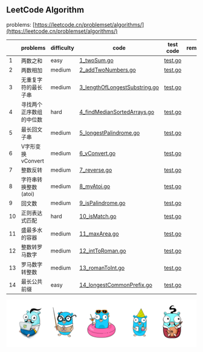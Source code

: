 ## LeetCode Algorithm

problems: [https://leetcode.cn/problemset/algorithms/](https://leetcode.cn/problemset/algorithms/)

|     | problems       | difficulty | code                                                                              | test code                                                        | remarks |
|-----|----------------|------------|-----------------------------------------------------------------------------------|------------------------------------------------------------------|---------|
| 1   | 两数之和           | easy       | [1_twoSum.go](./algorithm/golang/1_twoSum.go)                                     | [test.go](./algorithm/golang/2_addTwoNumbers_test.go)            |         |
| 2   | 两数相加           | medium     | [2_addTwoNumbers.go](./algorithm/golang/2_addTwoNumbers.go)                       | [test.go](./algorithm/golang/2_addTwoNumbers_test.go)            |         |
| 3   | 无重复字符的最长子串     | medium     | [3_lengthOfLongestSubstring.go](./algorithm/golang/3_lengthOfLongestSubstring.go) | [test.go](./algorithm/golang/3_lengthOfLongestSubstring_test.go) |         |
| 4   | 寻找两个正序数组的中位数   | hard       | [4_findMedianSortedArrays.go](./algorithm/golang/4_findMedianSortedArrays.go)     | [test.go](./algorithm/golang/4_findMedianSortedArrays_test.go)   |         |
| 5   | 最长回文子串         | medium     | [5_longestPalindrome.go](./algorithm/golang/5_longestPalindrome.go)               | [test.go](./algorithm/golang/5_longestPalindrome_test.go)        |         |
| 6   | V字形变换 vConvert | medium     | [6_vConvert.go](./algorithm/golang/6_vConvert.go)                                 | [test.go](./algorithm/golang/6_vConvert_test.go)                 |         |
| 7   | 整数反转           | medium     | [7_reverse.go](./algorithm/golang/7_reverse.go)                                   | [test.go](./algorithm/golang/7_reverse_test.go)                  |         |
| 8   | 字符串转换整数 (atoi) | medium     | [8_myAtoi.go](./algorithm/golang/8_myAtoi.go)                                     | [test.go](./algorithm/golang/8_myAtoi_test.go)                   |         |
| 9   | 回文数            | medium     | [9_isPalindrome.go](./algorithm/golang/9_isPalindrome.go)                         | [test.go](./algorithm/golang/9_isPalindrome_test.go)             |         |
| 10  | 正则表达式匹配        | hard       | [10_isMatch.go](./algorithm/golang/10_isMatch.go)                                 | [test.go](./algorithm/golang/10_isMatch_test.go)                 |         |
| 11  | 盛最多水的容器        | medium     | [11_maxArea.go](./algorithm/golang/11_maxArea.go)                                 | [test.go](./algorithm/golang/11_maxArea_test.go)                 |         |
| 12  | 整数转罗马数字        | medium     | [12_intToRoman.go](./algorithm/golang/12_intToRoman.go)                           | [test.go](./algorithm/golang/12_intToRoman_test.go)              |         |
| 13  | 罗马数字转整数        | medium     | [13_romanToInt.go](./algorithm/golang/13_romanToInt.go)                           | [test.go](./algorithm/golang/13_romanToInt_test.go)              |         |
| 14  | 最长公共前缀         | easy       | [14_longestCommonPrefix.go](./algorithm/golang/14_longestCommonPrefix.go)         | [test.go](./algorithm/golang/14_longestCommonPrefix_test.go)     |         |



![gopher](./gophertop.png)